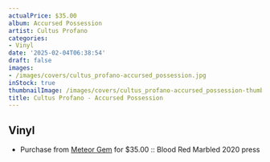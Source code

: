 ```yaml
---
actualPrice: $35.00
album: Accursed Possession
artist: Cultus Profano
categories:
- Vinyl
date: '2025-02-04T06:38:54'
draft: false
images:
- /images/covers/cultus_profano-accursed_possession.jpg
inStock: true
thumbnailImage: /images/covers/cultus_profano-accursed_possession-thumb.jpg
title: Cultus Profano - Accursed Possession
---
```


## Vinyl
* Purchase from [Meteor Gem](https://meteor-gem.com/products/cultus-profano-accursed-possession) for $35.00 :: Blood Red Marbled 2020 press
